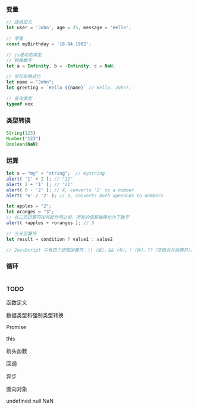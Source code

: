 ### 变量

```js
// 连续定义
let user = 'John', age = 25, message = 'Hello';

// 常量
const myBirthday = '18.04.1982';

// js是动态类型
// 特殊数字
let a = Infinity, b = -Infinity, c = NaN;

// 字符串格式化
let name = "John";
let greeting = `Hello ${name}` // Hello, John!;

// 查询类型
typeof xxx
```

### 类型转换

```js
String(123)
Number("123")
Boolean(NaN)
```

### 运算

```js
let s = "my" + "string";  // mystring
alert( '1' + 2 ); // "12"
alert( 2 + '1' ); // "21"
alert( 6 - '2' ); // 4, converts '2' to a number
alert( '6' / '2' ); // 3, converts both operands to numbers

let apples = "2";
let oranges = "3";
// 在二元运算符加号起作用之前，所有的值都被转化为了数字
alert( +apples + +oranges ); // 5

// 三元运算符
let result = condition ? value1 : value2

// JavaScript 中有四个逻辑运算符：||（或），&&（与），!（非），??（空值合并运算符）。
```

### 循环

```js
```





### TODO

函数定义

数据类型和强制类型转换

Promise

this

箭头函数

回调

异步

面向对象

undefined null NaN
